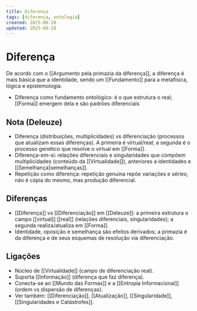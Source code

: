 ```yaml
---
title: Diferença
tags: [diferença, ontologia]
created: 2025-08-28
updated: 2025-08-28
---
```

# Diferença

De acordo com o [[Argumento pela primazia da diferença]], a diferença é mais básica que a identidade, sendo um [[Fundamento]] para a metafísica, lógica e epistemologia.

- Diferença como fundamento ontológico: é o que estrutura o real; [[Forma]] emergem dela e são padrões diferenciais

## Nota (Deleuze)
- Diferença (distribuições, multiplicidades) vs diferenciação (processos que atualizam essas diferenças). A primeira é virtual/real; a segunda é o processo genético que resolve o virtual em [[Forma]].
- Diferença-em-si: relações diferenciais e singularidades que compõem multiplicidades (conteúdo da [[Virtualidade]]), anteriores a identidades e [[Semelhança|semelhanças]].
- Repetição como diferença: repetição genuína repõe variações e séries; não é cópia do mesmo, mas produção diferencial.

## Diferenças
- [[Diferença]] vs [[Diferenciação]] em [[Deleuze]]: a primeira estrutura o campo [[virtual]] [[real]] (relações diferenciais, singularidades); a segunda realiza/atualiza em [[Forma]].
- Identidade, oposição e semelhança são efeitos derivados; a primazia é da diferença e de seus esquemas de resolução via diferenciação.

## Ligações
- Núcleo de [[Virtualidade]] (campo de diferenciação real).
- Suporta [[Informação]] (diferença que faz diferença).
- Conecta-se ao [[Mundo das Formas]] e a [[Entropia Informacional]] (ordem vs dispersão de diferenças).
 - Ver também: [[Diferenciação]], [[Atualização]], [[Singularidade]], [[Singularidades e Catástrofes]].
